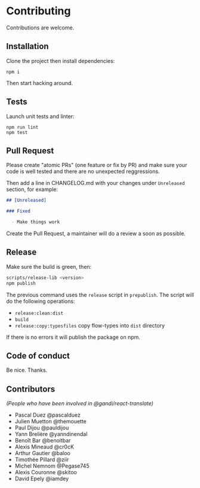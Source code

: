 # Contributing

Contributions are welcome.

## Installation

Clone the project then install dependencies:

```
npm i
```

Then start hacking around.

## Tests

Launch unit tests and linter:

```
npm run lint
npm test
```

## Pull Request

Please create "atomic PRs" (one feature or fix by PR) and make sure your code is well tested and
there are no unexpected reggressions.

Then add a line in CHANGELOG.md with your changes under `Unreleased` section, for example:

```md
## [Unreleased]

### Fixed

  - Make things work
```

Create the Pull Request, a maintainer will do a review a soon as possible.


## Release

Make sure the build is green, then:

```bash
scripts/release-lib <version>
npm publish
```

The previous command uses the `release` script in `prepublish`. The script will do the following
operations:

* `release:clean:dist`
* `build`
* `release:copy:typesfiles` copy flow-types into `dist` directory

If there is no errors it will publish the package on npm.

## Code of conduct

Be nice. Thanks.

## Contributors

_(People who have been involved in @gandi/react-translate)_

* Pascal Duez @pascalduez
* Julien Muetton @themouette
* Paul Dijou @pauldijou
* Yann Brelière @yanndinendal
* Benoît Bar @benoitbar
* Alexis Mineaud @cr0cK
* Arthur Gautier @baloo
* Timothée Pillard @ziir
* Michel Nemnom @Pegase745
* Alexis Couronne @skitoo
* David Epely @iamdey
